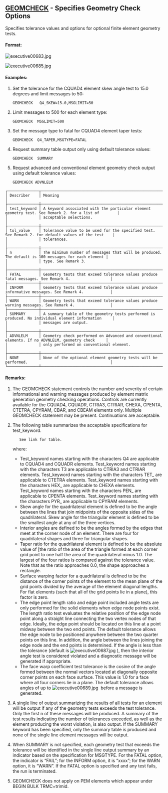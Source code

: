 ## [GEOMCHECK](https://help.hexagonmi.com/bundle/MSC_Nastran_2022.4/page/Nastran_Combined_Book/qrg/executive/TOC.GEOMCHECK.xhtml) - Specifies Geometry Check Options

Specifies tolerance values and options for optional finite element geometry tests.

#### Format:

![executive00683.jpg](https://help-be.hexagonmi.com/bundle/MSC_Nastran_2022.4/page/Nastran_Combined_Book/qrg/executive/../../../assets/executive00683.jpg?_LANG=enus)  

![executive00685.jpg](https://help-be.hexagonmi.com/bundle/MSC_Nastran_2022.4/page/Nastran_Combined_Book/qrg/executive/../../../assets/executive00685.jpg?_LANG=enus)  

#### Examples:

1. Set the tolerance for the CQUAD4 element skew angle test to 15.0 degrees and limit messages to 50:

     ```nastran
     GEOMCHECK   Q4_SKEW=15.0,MSGLIMIT=50
     ```

2. Limit messages to 500 for each element type:

     ```nastran
     GEOMCHECK  MSGLIMIT=500
     ```

3. Set the message type to fatal for CQUAD4 element taper tests:

     ```nastran
     GEOMCHECK  Q4_TAPER,MSGTYPE=FATAL
     ```

4. Request summary table output only using default tolerance values:

     ```nastran
     GEOMCHECK  SUMMARY
     ```

5. Request advanced and conventional element geometry check output using default tolerance values:

     ```nastran
     GEOMCHECK ADVNLELM
     ```

```text
┌──────────────┬────────────────────────────────────────────────────────────────────────────────────────────────────┐
│ Describer    │ Meaning                                                                                            │
├──────────────┼────────────────────────────────────────────────────────────────────────────────────────────────────┤
│ test_keyword │ A keyword associated with the particular element geometry test. See Remark 2. for a list of        │
│              │ acceptable selections.                                                                             │
├──────────────┼────────────────────────────────────────────────────────────────────────────────────────────────────┤
│ tol_value    │ Tolerance value to be used for the specified test. See Remark 2. for default values of the test    │
│              │ tolerances.                                                                                        │
├──────────────┼────────────────────────────────────────────────────────────────────────────────────────────────────┤
│ n            │ The minimum number of messages that will be produced. The default is 100 messages for each element │
│              │ type. See Remark 3.                                                                                │
├──────────────┼────────────────────────────────────────────────────────────────────────────────────────────────────┤
│ FATAL        │ Geometry tests that exceed tolerance values produce fatal messages. See Remark 4.                  │
├──────────────┼────────────────────────────────────────────────────────────────────────────────────────────────────┤
│ INFORM       │ Geometry tests that exceed tolerance values produce informative messages. See Remark 4.            │
├──────────────┼────────────────────────────────────────────────────────────────────────────────────────────────────┤
│ WARN         │ Geometry tests that exceed tolerance values produce warning messages. See Remark 4.                │
├──────────────┼────────────────────────────────────────────────────────────────────────────────────────────────────┤
│ SUMMARY      │ A summary table of the geometry tests performed is produced. No individual element information     │
│              │ messages are output.                                                                               │
├──────────────┼────────────────────────────────────────────────────────────────────────────────────────────────────┤
│ ADVNLELM     │ Geometry check performed on Advanced and conventional elements. If no ADVNLELM, geometry check     │
│              │ only performed on conventional element.                                                            │
├──────────────┼────────────────────────────────────────────────────────────────────────────────────────────────────┤
│ NONE         │ None of the optional element geometry tests will be performed.                                     │
└──────────────┴────────────────────────────────────────────────────────────────────────────────────────────────────┘
```

#### Remarks:

1. The GEOMCHECK statement controls the number and severity of certain informational and warning messages produced by element matrix generation geometry checking operations. Controls are currently available for the CQUAD4, CQUADR, CTRIA3, CTRIAR, CHEXA, CPENTA, CTETRA, CPYRAM, CBAR, and CBEAM elements only. Multiple GEOMCHECK statement may be present. Continuations are acceptable.
2. The following table summarizes the acceptable specifications for test_keyword.

          See link for table.

     where: 

     - Test_keyword names starting with the characters Q4 are applicable to CQUAD4 and CQUADR elements. Test_keyword names starting with the characters T3 are applicable to CTRIA3 and CTRIAR elements. Test_keyword names starting with the characters TET_ are applicable to CTETRA elements. Test_keyword names starting with the characters HEX_ are applicable to CHEXA elements. Test_keyword names starting with the characters PEN_ are applicable to CPENTA elements. Test_keyword names starting with the characters PYR_ are applicable to CPYRAM elements.
     - Skew angle for the quadrilateral element is defined to be the angle between the lines that join midpoints of the opposite sides of the quadrilateral. Skew angle for the triangular element is defined to be the smallest angle at any of the three vertices.
     - Interior angles are defined to be the angles formed by the edges that meet at the corner node of an element. There are four for quadrilateral shapes and three for triangular shapes.
     - Taper ratio for the quadrilateral element is defined to be the absolute value of [the ratio of the area of the triangle formed at each corner grid point to one half the area of the quadrilateral minus 1.0. The largest of the four ratios is compared against the tolerance value. Note that as the ratio approaches 0.0, the shape approaches a rectangle.
     - Surface warping factor for a quadrilateral is defined to be the distance of the corner points of the element to the mean plane of the grid points divided by the average of the element diagonal lengths. For flat elements (such that all of the grid points lie in a plane), this factor is zero.
     - The edge point length ratio and edge point included angle tests are only performed for the solid elements when edge node points exist. The length ratio test evaluates the relative position of the edge node point along a straight line connecting the two vertex nodes of that edge. Ideally, the edge point should be located on this line at a point midway between the two end points. The default tolerance allows the edge node to be positioned anywhere between the two quarter points on this line. In addition, the angle between the lines joining the edge node and the end points is determined. If the angle is less than the tolerance (default is  ![executive00687.jpg](https://help-be.hexagonmi.com/bundle/MSC_Nastran_2022.4/page/Nastran_Combined_Book/qrg/executive/../../../assets/executive00687.jpg?_LANG=enus) ), then the interior angle test is considered violated and a diagnostic message will be generated if appropriate.
     - The face warp coefficient test tolerance is the cosine of the angle formed between the normal vectors located at diagonally opposite corner points on each face surface. This value is 1.0 for a face where all four corners lie in a plane. The default tolerance allows angles of up to  ![executive00689.jpg](https://help-be.hexagonmi.com/bundle/MSC_Nastran_2022.4/page/Nastran_Combined_Book/qrg/executive/../../../assets/executive00689.jpg?_LANG=enus)  before a message is generated.

3. A single line of output summarizing the results of all tests for an element will be output if any of the geometry tests exceeds the test tolerance. Only the first n of these messages will be produced. A summary of the test results indicating the number of tolerances exceeded, as well as the element producing the worst violation, is also output. If the SUMMARY keyword has been specified, only the summary table is produced and none of the single line element messages will be output.
4. When SUMMARY is not specified, each geometry test that exceeds the tolerance will be identified in the single line output summary by an indicator based on the specification for MSGTYPE. For the FATAL option, the indicator is “FAIL”; for the INFORM option, it is “xxxx”; for the WARN option, it is “WARN”. If the FATAL option is specified and any test fails, the run is terminated.
5. GEOMCHECK does not apply on PEM elements which appear under BEGIN BULK TRMC=trimid.
